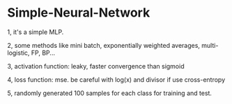# Simple-Neural-Network
1, it's a simple MLP.

2, some methods like mini batch, exponentially weighted averages, multi-logistic, FP, BP...

3, activation function: leaky, faster convergence than sigmoid

4, loss function: mse. be careful with log(x) and divisor if use cross-entropy

5, randomly generated 100 samples for each class for training and test.
